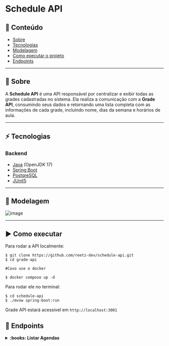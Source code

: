 # Schedule API

## :door: Conteúdo

- [Sobre](#Sobre)
- [Tecnologias](#Tecnologias)
- [Modelagem](#Modelagem)
- [Como executar o projeto](#Como-executar)
- [Endpoints](#Endpoints)

---

<a name="Sobre"></a>
## :school: Sobre

A **Schedule API** é uma API responsável por centralizar e exibir todas as grades cadastradas no sistema. Ela realiza a comunicação com a **Grade API**, consumindo seus dados e retornando uma lista completa com as informações de cada grade, incluindo nome, dias da semana e horários de aula.

---

<a name="Tecnologias"></a>
## :zap: Tecnologias

### Backend

- [Java](https://www.java.com/pt-BR/) (OpenJDK 17)
- [Spring Boot](https://spring.io/projects/spring-boot/)
- [PostgreSQL](https://www.postgresql.org/)
- [JUnit5](https://junit.org/junit5/)

---

<a name="Modelagem"></a>
## :game_die: Modelagem

![image](https://github.com/user-attachments/assets/54c23018-e221-4c32-9786-82a4b8eb257e)


---

<a name="Como-executar"></a>
##  :arrow_forward: Como executar

Para rodar a API localmente:

```shell
$ git clone https://github.com/reetz-dev/schedule-api.git
$ cd grade-api

#Caso use o docker

$ docker compose up -d
```
Para rodar ele no terminal:

```shell
$ cd schedule-api
$ ./mvnw spring-boot:run
```

Grade API estará acessível em `http://localhost:3001`

<a name="Endpoints"></a>
## :pushpin: Endpoints

<details>
  <summary>
    <strong>:books: Listar Agendas</strong>
  </summary>
  
#### Buscar todas as matérias existentes

```http
  GET http://localhost:3001/grades
```

##### Exemplo de resposta:
```json
[
	{
		"id": 1,
		"nome": "Filosofia",
		"horarios": [
			"PRIMEIRA_AULA"
		],
		"weekdays": [
			"TERCA_FEIRA"
		]
	},
	{
		"id": 2,
		"nome": "Sociologia",
		"horarios": [
			"SEGUNDA_AULA",
			"PRIMEIRA_AULA"
		],
		"weekdays": [
			"SEGUNDA_FEIRA",
			"QUINTA_FEIRA"
		]
	},
	{
		"id": 4,
		"nome": "Artes",
		"horarios": [
			"TERCEIRA_AULA"
		],
		"weekdays": [
			"QUARTA_FEIRA"
		]
	}
]
```
